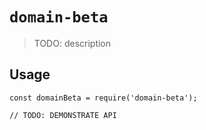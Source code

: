 # `domain-beta`

> TODO: description

## Usage

```
const domainBeta = require('domain-beta');

// TODO: DEMONSTRATE API
```
